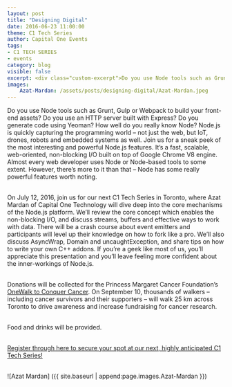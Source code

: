 ```yaml
---
layout: post
title: "Designing Digital"
date: 2016-06-23 11:00:00
theme: C1 Tech Series
author: Capital One Events
tags:
- C1 TECH SERIES
- events
category: blog
visible: false
excerpt: <div class="custom-excerpt">Do you use Node tools such as Grunt, Gulp or Webpack to build your front-end assets? Do you use an HTTP server built with Express? Do you generate code using Yeoman? How well do you really know Node? Node.js is quickly capturing the programming world – not just the web, but IoT, drones, robots and embedded systems as well. Join us for a sneak peek of the most interesting and powerful Node.js features.  It’s a fast, scalable, web-oriented, non-blocking I/O built on top of Google Chrome V8 engine. Almost every web developer uses Node or Node-based tools to some extent. However, there’s more to it than that – Node has some really powerful features worth noting. <br/><br/> <a href="http://bit.ly/28O3ekD" target="_blank">Register through here to secure your spot at our next, highly anticipated C1 Tech Series!</a> <br/><br/> <img src="/assets/posts/designing-digital/Azat-Mardan.jpeg"></div>
images:
    Azat-Mardan: /assets/posts/designing-digital/Azat-Mardan.jpeg
---
```

Do you use Node tools such as Grunt, Gulp or Webpack to build your front-end assets? Do you use an HTTP server built with Express? Do you generate code using Yeoman? How well do you really know Node?
Node.js is quickly capturing the programming world – not just the web, but IoT, drones, robots and embedded systems as well. Join us for a sneak peek of the most interesting and powerful Node.js features.  It’s a fast, scalable, web-oriented, non-blocking I/O built on top of Google Chrome V8 engine. Almost every web developer uses Node or Node-based tools to some extent. However, there’s more to it than that – Node has some really powerful features worth noting.
<br/><br/>

<!--more-->

On July 12, 2016, join us for our next C1 Tech Series in Toronto, where Azat Mardan of Capital One Technology will dive deep into the core mechanisms of the Node.js platform. We’ll review the core concept which enables the non-blocking I/O, and discuss streams, buffers and effective ways to work with data. There will be a crash course about event emitters and participants will level up their knowledge on how to fork like a pro. We’ll also discuss AsyncWrap, Domain and uncaughtException, and share tips on how to write your own C++ addons. If you’re a geek like most of us, you’ll appreciate this presentation and you’ll leave feeling more confident about the inner-workings of Node.js.
<br/><br/>

Donations will be collected for the Princess Margaret Cancer Foundation’s <a href="http://to16.onewalk.ca/site/PageServer?pagename=to16_homepage" target="_blank">OneWalk to Conquer Cancer</a>. On September 10, thousands of walkers – including cancer survivors and their supporters – will walk 25 km across Toronto to drive awareness and increase fundraising for cancer research.
<br/><br/>

Food and drinks will be provided.
<br/><br/>

<a href="http://bit.ly/28O3ekD" target="_blank">Register through here to secure your spot at our next, highly anticipated C1 Tech Series!</a>
<br/><br/>

![Azat Mardan] ({{ site.baseurl | append:page.images.Azat-Mardan }})
